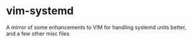 # vim-systemd
A mirror of some enhancements to VIM for handling systemd units better, and a few other misc files
